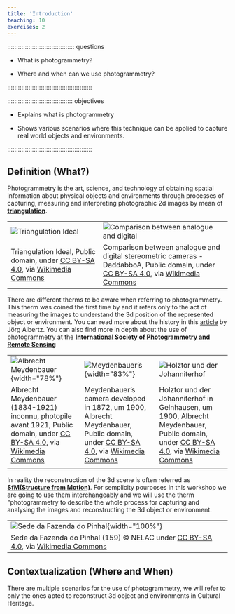 ```yaml
---
title: 'Introduction'
teaching: 10
exercises: 2
---
```

:::::::::::::::::::::::::::::::::::::: questions 
- What is photogrammetry?

- Where and when can we use photogrammetry?

::::::::::::::::::::::::::::::::::::::::::::::::

::::::::::::::::::::::::::::::::::::: objectives
- Explains what is photogrammetry

- Shows various scenarios where this technique can be applied to capture real world objects and environments.

<!-- - Advantages and disadvantages for the use of this techniques.-->

::::::::::::::::::::::::::::::::::::::::::::::::




## Definition (What?)
Photogrammetry is the art, science, and technology of 
obtaining spatial information
about physical objects and environments 
through processes of capturing, 
measuring and interpreting photographic 2d images by mean of [**triangulation**](https://en.wikipedia.org/wiki/Triangulation_(computer_vision)).

|   |   |
|---|---|
| ![Triangulation Ideal](https://upload.wikimedia.org/wikipedia/commons/thumb/2/2c/TriangulationIdeal.svg/1280px-TriangulationIdeal.svg.png?20070822205517) | ![Comparison between analogue and digital](https://upload.wikimedia.org/wikipedia/commons/c/c2/Fotogrammetria_digitale.jpg) |
|Triangulation Ideal, Public domain, under [CC BY-SA 4.0](https://creativecommons.org/licenses/by-sa/4.0), via [Wikimedia Commons](https://commons.wikimedia.org/wiki/File:TriangulationIdeal.svg) | Comparison between analogue and digital stereometric cameras - DaddabboA, Public domain, under [CC BY-SA 4.0](https://creativecommons.org/licenses/by-sa/4.0), via [Wikimedia Commons](https://commons.wikimedia.org/wiki/File:Confronto_analogic0_digital.jpg) |



There are different therms to be aware when referring to photogrammetry. This therm was coined the first time by   and it refers only to the act of measuring the images to understand the 3d position of the represented object or environment. You can read more about the history in this [article](http://www.theulegium.de/fileadmin/user_upload/Texte/Meydenb.pdf) by Jörg Albertz. You can also find more in depth about the use of photogrammetry at the [**International Society of Photogrammetry and Remote Sensing**](https://www.isprs.org/)




|   |   |   |
|---|---|---|
| ![Albrecht Meydenbauer](https://upload.wikimedia.org/wikipedia/commons/f/f3/Albrecht_Meydenbauer_%281834-1921%29.jpg){width="78%"} | ![Meydenbauer’s](https://upload.wikimedia.org/wikipedia/commons/b/b3/Nakres_fotogrammetricke_kamery.jpg){width="83%"} | ![Holztor und der Johanniterhof](https://upload.wikimedia.org/wikipedia/commons/7/7d/Gelnhausen_Johanniterhof_81-015.jpg) |
| Albrecht Meydenbauer (1834-1921) inconnu, photopile avant 1921, Public domain, under [CC BY-SA 4.0](https://creativecommons.org/licenses/by-sa/4.0), via [Wikimedia Commons](https://commons.wikimedia.org/wiki/File:Albrecht_Meydenbauer_(1834-1921).jpg) | Meydenbauer’s camera developed in 1872, um 1900, Albrecht Meydenbauer, Public domain, under [CC BY-SA 4.0](https://creativecommons.org/licenses/by-sa/4.0), via [Wikimedia Commons](https://commons.wikimedia.org/wiki/File:Nakres_fotogrammetricke_kamery.jpg) | Holztor und der Johanniterhof in Gelnhausen, um 1900, Albrecht Meydenbauer, Public domain, under [CC BY-SA 4.0](https://creativecommons.org/licenses/by-sa/4.0), via [Wikimedia Commons](https://commons.wikimedia.org/wiki/File:Gelnhausen_Johanniterhof_81-015.jpg) | 
|  |


In reality the reconstruction of the 3d scene is often referred as [**SfM(Structure from Motion)**](https://en.wikipedia.org/wiki/Structure_from_motion). For semplicity pourposes in this workshop we are going to use them interchangeably and we will use the therm "photogrammetry to describe the whole process for capturing and analysing the images and reconstructing the 3d object or environment. 


|   |
|---|
| ![Sede da Fazenda do Pinhal](https://upload.wikimedia.org/wikipedia/commons/4/42/Sede_da_Fazenda_do_Pinhal_%28159%29%2C_N.ELAC.jpg){width="100%"} | |
| Sede da Fazenda do Pinhal (159) &copy; NELAC under [CC BY-SA 4.0](https://creativecommons.org/licenses/by-sa/4.0), via [Wikimedia Commons](https://en.wikipedia.org/wiki/File:Sede_da_Fazenda_do_Pinhal_(163),_N.ELAC.jpg) |

<!--| Sede da Fazenda do Pinhal (159) &copy; NELAC under [CC BY-SA 4.0](https://creativecommons.org/licenses/by-sa/4.0), via [Wikimedia Commons 
| Sede da Fazenda do Pinhal (159) &copy; NELAC under [CC BY-SA 4.0](https://creativecommons.org/licenses/by-sa/4.0), via [Wikimedia Commons |-->





## Contextualization (Where and When)
There are multiple scenarios for the use of photogrammetry, we will refer to only the ones apted to reconstruct 3d object and environments in Cultural Heritage.





